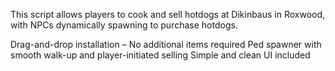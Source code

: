  This script allows players to cook and sell hotdogs at Dikinbaus in Roxwood, with NPCs dynamically spawning to purchase hotdogs.

 Drag-and-drop installation – No additional items required
 Ped spawner with smooth walk-up and player-initiated selling
 Simple and clean UI included